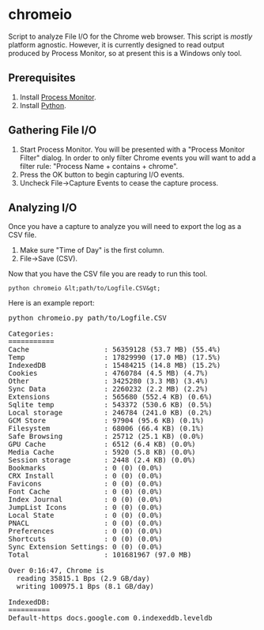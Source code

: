 # chromeio

Script to analyze File I/O for the Chrome web browser. This script is _mostly_
platform agnostic. However, it is currently designed to read output produced by
Process Monitor, so at present this is a Windows only tool.

## Prerequisites

1. Install [Process Monitor](http://technet.microsoft.com/en-us/sysinternals/bb896645.aspx).
2. Install [Python](https://www.python.org/).

## Gathering File I/O

1. Start Process Monitor. You will be presented with a "Process Monitor Filter"
   dialog. In order to only filter Chrome events you will want to add a filter
   rule: "Process Name + contains + chrome".
2. Press the OK button to begin capturing I/O events.
3. Uncheck File&#8594;Capture Events to cease the capture process.

## Analyzing I/O

Once you have a capture to analyze you will need to export the log as a CSV file.

1. Make sure "Time of Day" is the first column.
2. File&#8594;Save (CSV).

Now that you have the CSV file you are ready to run this tool.

    python chromeio &lt;path/to/Logfile.CSV&gt;

Here is an example report:

<pre>
python chromeio.py path/to/Logfile.CSV

Categories:
===========
Cache                  : 56359128 (53.7 MB) (55.4%)
Temp                   : 17829990 (17.0 MB) (17.5%)
IndexedDB              : 15484215 (14.8 MB) (15.2%)
Cookies                : 4760784 (4.5 MB) (4.7%)
Other                  : 3425280 (3.3 MB) (3.4%)
Sync Data              : 2260232 (2.2 MB) (2.2%)
Extensions             : 565680 (552.4 KB) (0.6%)
Sqlite temp            : 543372 (530.6 KB) (0.5%)
Local storage          : 246784 (241.0 KB) (0.2%)
GCM Store              : 97904 (95.6 KB) (0.1%)
Filesystem             : 68006 (66.4 KB) (0.1%)
Safe Browsing          : 25712 (25.1 KB) (0.0%)
GPU Cache              : 6512 (6.4 KB) (0.0%)
Media Cache            : 5920 (5.8 KB) (0.0%)
Session storage        : 2448 (2.4 KB) (0.0%)
Bookmarks              : 0 (0) (0.0%)
CRX Install            : 0 (0) (0.0%)
Favicons               : 0 (0) (0.0%)
Font Cache             : 0 (0) (0.0%)
Index Journal          : 0 (0) (0.0%)
JumpList Icons         : 0 (0) (0.0%)
Local State            : 0 (0) (0.0%)
PNACL                  : 0 (0) (0.0%)
Preferences            : 0 (0) (0.0%)
Shortcuts              : 0 (0) (0.0%)
Sync Extension Settings: 0 (0) (0.0%)
Total                  : 101681967 (97.0 MB)

Over 0:16:47, Chrome is
  reading 35815.1 Bps (2.9 GB/day)
  writing 100975.1 Bps (8.1 GB/day)

IndexedDB:
==========
Default-https_docs.google.com_0.indexeddb.leveldb           : 15484215 (14.8 MB) (15.2%)
</pre>
